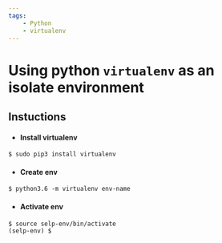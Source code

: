 ```yaml
---
tags:
    - Python
    - virtualenv
---
```

# Using python `virtualenv` as an isolate environment

## Instuctions

- #### Install virtualenv
```
$ sudo pip3 install virtualenv
```

- #### Create env
```
$ python3.6 -m virtualenv env-name
```

- #### Activate env
```
$ source selp-env/bin/activate
(selp-env) $
```